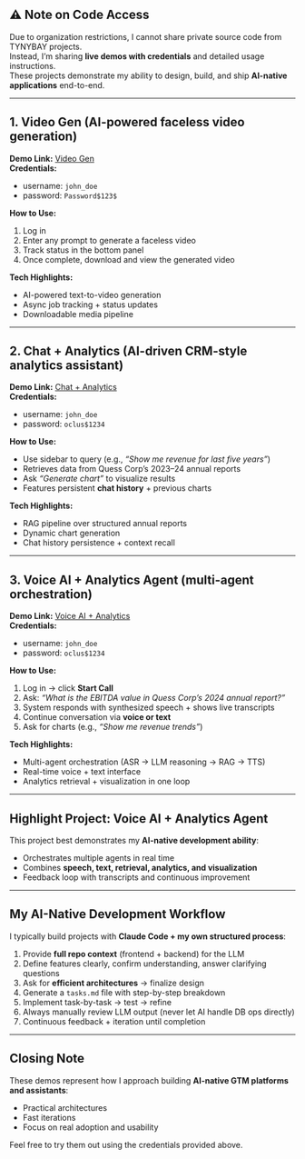 
## ⚠ Note on Code Access  
Due to organization restrictions, I cannot share private source code from TYNYBAY projects.  
Instead, I’m sharing **live demos with credentials** and detailed usage instructions.  
These projects demonstrate my ability to design, build, and ship **AI-native applications** end-to-end.  

---

## 1.  Video Gen (AI-powered faceless video generation)  
**Demo Link:** [Video Gen](https://video-gen-fbcu9.ondigitalocean.app/)  
**Credentials:**  
- username: `john_doe`  
- password: `Password$123$`  

**How to Use:**  
1. Log in  
2. Enter any prompt to generate a faceless video  
3. Track status in the bottom panel  
4. Once complete, download and view the generated video  

**Tech Highlights:**  
- AI-powered text-to-video generation  
- Async job tracking + status updates  
- Downloadable media pipeline  

---

## 2.  Chat + Analytics (AI-driven CRM-style analytics assistant)  
**Demo Link:** [Chat + Analytics](https://quess-corp-fe-7ao56.ondigitalocean.app/)  
**Credentials:**  
- username: `john_doe`  
- password: `oclus$1234`  

**How to Use:**  
- Use sidebar to query (e.g., *“Show me revenue for last five years”*)  
- Retrieves data from Quess Corp’s 2023–24 annual reports  
- Ask *“Generate chart”* to visualize results  
- Features persistent **chat history** + previous charts  

**Tech Highlights:**  
- RAG pipeline over structured annual reports  
- Dynamic chart generation  
- Chat history persistence + context recall  



---

## 3.  Voice AI + Analytics Agent (multi-agent orchestration)  
**Demo Link:** [Voice AI + Analytics](https://oclus-v3-frontend-686or.ondigitalocean.app/)  
**Credentials:**  
- username: `john_doe`  
- password: `oclus$1234` 

**How to Use:**  
1. Log in → click **Start Call**  
2. Ask: *“What is the EBITDA value in Quess Corp’s 2024 annual report?”*  
3. System responds with synthesized speech + shows live transcripts  
4. Continue conversation via **voice or text**  
5. Ask for charts (e.g., *“Show me revenue trends”*)  

**Tech Highlights:**  
- Multi-agent orchestration (ASR → LLM reasoning → RAG → TTS)  
- Real-time voice + text interface  
- Analytics retrieval + visualization in one loop  

---

##  Highlight Project: Voice AI + Analytics Agent  
This project best demonstrates my **AI-native development ability**:  
- Orchestrates multiple agents in real time  
- Combines **speech, text, retrieval, analytics, and visualization**  
- Feedback loop with transcripts and continuous improvement  

---

##  My AI-Native Development Workflow  
I typically build projects with **Claude Code + my own structured process**:  

1. Provide **full repo context** (frontend + backend) for the LLM  
2. Define features clearly, confirm understanding, answer clarifying questions  
3. Ask for **efficient architectures** → finalize design  
4. Generate a `tasks.md` file with step-by-step breakdown  
5. Implement task-by-task → test → refine  
6. Always manually review LLM output (never let AI handle DB ops directly)  
7. Continuous feedback + iteration until completion  

---

## Closing Note  
These demos represent how I approach building **AI-native GTM platforms and assistants**:  
- Practical architectures  
- Fast iterations  
- Focus on real adoption and usability  

Feel free to try them out using the credentials provided above.
